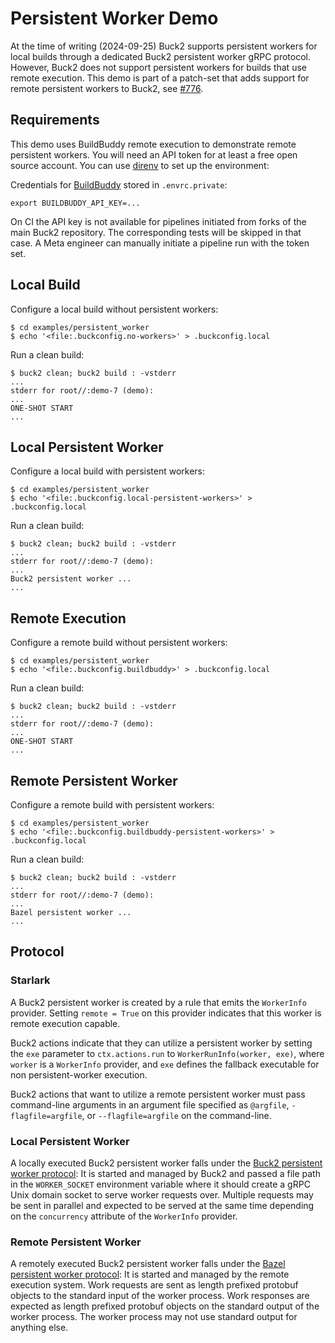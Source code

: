 # Persistent Worker Demo

At the time of writing (2024-09-25) Buck2 supports persistent workers
for local builds through a dedicated Buck2 persistent worker gRPC
protocol. However, Buck2 does not support persistent workers for builds
that use remote execution. This demo is part of a patch-set that adds
support for remote persistent workers to Buck2, see [#776].

[#776]: https://github.com/facebook/buck2/issues/776

## Requirements

This demo uses BuildBuddy remote execution to demonstrate remote
persistent workers. You will need an API token for at least a free open
source account. You can use [direnv] to set up the environment:

Credentials for [BuildBuddy] stored in `.envrc.private`:
```
export BUILDBUDDY_API_KEY=...
```

On CI the API key is not available for pipelines initiated from forks of
the main Buck2 repository. The corresponding tests will be skipped in
that case. A Meta engineer can manually initiate a pipeline run with the
token set.

[direnv]: https://direnv.net/
[BuildBuddy]: https://www.buildbuddy.io/

## Local Build

Configure a local build without persistent workers:
```
$ cd examples/persistent_worker
$ echo '<file:.buckconfig.no-workers>' > .buckconfig.local
```

Run a clean build:
```
$ buck2 clean; buck2 build : -vstderr
...
stderr for root//:demo-7 (demo):
...
ONE-SHOT START
...
```

## Local Persistent Worker

Configure a local build with persistent workers:
```
$ cd examples/persistent_worker
$ echo '<file:.buckconfig.local-persistent-workers>' > .buckconfig.local
```

Run a clean build:
```
$ buck2 clean; buck2 build : -vstderr
...
stderr for root//:demo-7 (demo):
...
Buck2 persistent worker ...
...
```

## Remote Execution

Configure a remote build without persistent workers:
```
$ cd examples/persistent_worker
$ echo '<file:.buckconfig.buildbuddy>' > .buckconfig.local
```

Run a clean build:
```
$ buck2 clean; buck2 build : -vstderr
...
stderr for root//:demo-7 (demo):
...
ONE-SHOT START
...
```

## Remote Persistent Worker

Configure a remote build with persistent workers:
```
$ cd examples/persistent_worker
$ echo '<file:.buckconfig.buildbuddy-persistent-workers>' > .buckconfig.local
```

Run a clean build:
```
$ buck2 clean; buck2 build : -vstderr
...
stderr for root//:demo-7 (demo):
...
Bazel persistent worker ...
...
```

## Protocol

### Starlark

A Buck2 persistent worker is created by a rule that emits the
`WorkerInfo` provider. Setting `remote = True` on this provider
indicates that this worker is remote execution capable.

Buck2 actions indicate that they can utilize a persistent worker by
setting the `exe` parameter to `ctx.actions.run` to
`WorkerRunInfo(worker, exe)`, where `worker` is a `WorkerInfo` provider,
and `exe` defines the fallback executable for non persistent-worker
execution.

Buck2 actions that want to utilize a remote persistent worker must pass
command-line arguments in an argument file specified as `@argfile`,
`-flagfile=argfile`, or `--flagfile=argfile` on the command-line.

### Local Persistent Worker

A locally executed Buck2 persistent worker falls under the [Buck2
persistent worker protocol](./proto/buck2/worker.proto): It is started
and managed by Buck2 and passed a file path in the `WORKER_SOCKET`
environment variable where it should create a gRPC Unix domain socket to
serve worker requests over. Multiple requests may be sent in parallel
and expected to be served at the same time depending on the
`concurrency` attribute of the `WorkerInfo` provider.

### Remote Persistent Worker

A remotely executed Buck2 persistent worker falls under the [Bazel
persistent worker protocol](./proto/bazel/worker_protocol.proto): It is
started and managed by the remote execution system. Work requests are
sent as length prefixed protobuf objects to the standard input of the
worker process. Work responses are expected as length prefixed protobuf
objects on the standard output of the worker process. The worker process
may not use standard output for anything else.
